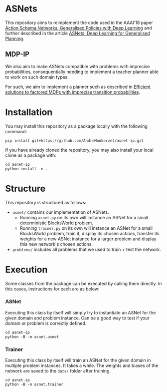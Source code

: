 # ASNets

This repository aims to reimplement the code used in the AAAI'18 paper
[Action Schema Networks: Generalised Policies with Deep Learning](https://arxiv.org/abs/1709.04271) 
and further described in the article
[ASNets: Deep Learning for Generalised Planning](https://arxiv.org/abs/1908.01362).

## MDP-IP

We also aim to make ASNets compatible with problems with imprecise probabilities,
consequentially needing to implement a teacher planner able to work on such
domain types.

For such, we aim to implement a planner such as described in
[Efficient solutions to factored MDPs with imprecise transition probabilities](https://www.sciencedirect.com/science/article/pii/S0004370211000026).

# Installation

You may install this repository as a package locally with the following command:
```Shell
pip install git+https://github.com/AndreMoukarzel/asnet-ip.git
```

If you have already cloned the repository, you may also install your local clone as a package with:
```Shell
cd asnet-ip
python install -e .
```

# Structure

This repository is structured as follows:

- `asnet/` contains our implementation of ASNets.
  - Running `asnet.py` on its own will instance an ASNet for a small deterministic BlocksWorld problem.
  - Running `trainer.py` on its own will instance an ASNet for a small BlocksWorld problem, train it, display its chosen actions, transfer its weights for a new ASNet instance for a larger problem and display this new network's chosen actions.
- `problems/` includes all problems that we used to train + test the network.


# Execution

Some classes from the package can be executed by calling them directly. In this cases, instructions for each are as below:


### ASNet

Executing this class by itself will simply try to instantiate an ASNet for the given domain and problem instance. Can
be a good way to test if your domain or problem is correctly defined.

```Shell
cd asnet-ip
python -B -m asnet.asnet
```

### Trainer

Executing this class by itself will train an ASNet for the given domain in multiple problem instances. It takes a while.
The weights and biases of the network are saved to the `data/` folder after training.

```Shell
cd asnet-ip
python -B -m asnet.trainer
```

